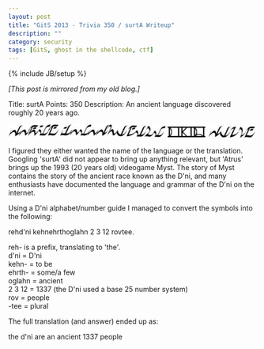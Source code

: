 ```yaml
---
layout: post
title: "GitS 2013 - Trivia 350 / surtA Writeup"
description: ""
category: security
tags: [GitS, ghost in the shellcode, ctf]
---
```

{% include JB/setup %}

*[This post is mirrored from my old blog.]*

Title: surtA
Points: 350
Description: An ancient language discovered roughly 20 years ago. 

<img src="/images/ancientdni.jpg">

I figured they either wanted the name of the language or the translation. Googling 'surtA' did not appear to bring up anything relevant, but 'Atrus' brings up the 1993 (20 years old) videogame Myst. The story of Myst contains the story of the ancient race known as the D'ni, and many enthusiasts have documented the language and grammar of the D'ni on the internet.

Using a D'ni alphabet/number guide I managed to convert the symbols into the following:

rehd'ni kehnehrthoglahn 2 3 12 rovtee.

reh- is a prefix, translating to 'the'.  
d'ni = D'ni  
kehn- = to be  
ehrth- = some/a few  
oglahn = ancient  
2 3 12 = 1337 (the D'ni used a base 25 number system)  
rov = people  
-tee = plural

The full translation (and answer) ended up as:

the d'ni are an ancient 1337 people